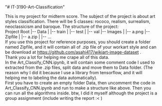 "# IT-3190-Art-Classification" 

This is my project for midterm score. The subject of the project is about art styles classification. There will be 5 classes: rococo, realism, surrealism, neoclassicism and baroque.
The structure of the project:  
	Project Root
|-- Data
| |-- train
| |-- test
| |-- val
|-- Images
| |-- a.png
|-- Zipfile
| |-- a.zip
| |-- ...  
  If you use this project for reference purposes, you should create a folder named Zipfile, and it will contain all of .zip file of your workart style and can be download at https://github.com/asahi417/wikiart-image-dataset .  
  Thank you a lot for helping me crape all of this data.  
In the Art_Classify_CNN.ipynb, it will contain some comment code I used to extracted from the .zip files, split data and move them to Data folder. (The reason why I did it because I use a library from tensorflow, and it will helping me to labeling the data automatically).  
  First you have to create an empty folder Data, then uncomment the code in Art_Classify_CNN.ipynb and run to make a structure like above. Then you can run all the algorithms inside.
btw, I did it myself although the project is a group assignment (include writing the report :< )
